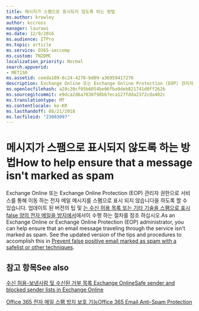 ```yaml
---
title: 메시지가 스팸으로 표시되지 않도록 하는 방법
ms.author: krowley
author: kccross
manager: laurawi
ms.date: 12/9/2016
ms.audience: ITPro
ms.topic: article
ms.service: O365-seccomp
ms.custom: TN2DMC
localization_priority: Normal
search.appverid:
- MET150
ms.assetid: ceeda109-6c24-4270-bd09-a36959417276
description: Exchange Online 또는 Exchange Online Protection (EOP) 관리자 권한으로 서비스를 통해 이동 하는 전자 메일 메시지를 스팸으로 표시 되지 않습니다을 하도록 할 수 있습니다. 업데이트 된 버전의 팁 및는 수신 허용 목록 또는 기타 기술을 스팸으로 표시 false 양의 전자 메일을 방지에서이 수행 하는 절차를 참조 하십시오.
ms.openlocfilehash: a28c20cf05b6054be06fba9deb821741d0ff262b
ms.sourcegitcommit: e9dca2d6a7838f98bb7eca127fdda2372cda402c
ms.translationtype: MT
ms.contentlocale: ko-KR
ms.lasthandoff: 08/21/2018
ms.locfileid: "23003097"
---
```

# <a name="how-to-help-ensure-that-a-message-isnt-marked-as-spam"></a><span data-ttu-id="a96a2-104">메시지가 스팸으로 표시되지 않도록 하는 방법</span><span class="sxs-lookup"><span data-stu-id="a96a2-104">How to help ensure that a message isn't marked as spam</span></span>

<span data-ttu-id="a96a2-p102">Exchange Online 또는 Exchange Online Protection (EOP) 관리자 권한으로 서비스를 통해 이동 하는 전자 메일 메시지를 스팸으로 표시 되지 않습니다을 하도록 할 수 있습니다. 업데이트 된 버전의 팁 및 [는 수신 허용 목록 또는 기타 기술을 스팸으로 표시 false 양의 전자 메일을 방지에서](https://go.microsoft.com/fwlink/p/?LinkID=534224)에서이 수행 하는 절차를 참조 하십시오.</span><span class="sxs-lookup"><span data-stu-id="a96a2-p102">As an Exchange Online or Exchange Online Protection (EOP) administrator, you can help ensure that an email message traveling through the service isn't marked as spam. See the updated version of the tips and procedures to accomplish this in [Prevent false positive email marked as spam with a safelist or other techniques](https://go.microsoft.com/fwlink/p/?LinkID=534224).</span></span> 
  
## <a name="see-also"></a><span data-ttu-id="a96a2-107">참고 항목</span><span class="sxs-lookup"><span data-stu-id="a96a2-107">See also</span></span>

[<span data-ttu-id="a96a2-108">수신 허용-보낸사람 및 수신된 거부 목록 Exchange Online</span><span class="sxs-lookup"><span data-stu-id="a96a2-108">Safe sender and blocked sender lists in Exchange Online</span></span>](safe-sender-and-blocked-sender-lists-faq.md)

[<span data-ttu-id="a96a2-109">Office 365 전자 메일 스팸 방지 보호 기능</span><span class="sxs-lookup"><span data-stu-id="a96a2-109">Office 365 Email Anti-Spam Protection</span></span>](https://support.office.com/article/Office-365-Email-Anti-Spam-Protection-6a601501-a6a8-4559-b2e7-56b59c96a586)

